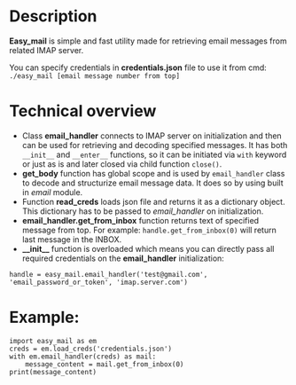 # Description
**Easy_mail** is simple and fast utility made for retrieving email messages from related IMAP server.

You can specify credentials in **credentials.json** file to use it from cmd: `./easy_mail [email message number from top]`
# Technical overview
* Class **email_handler** connects to IMAP server on initialization and then can be used for retrieving and decoding specified messages. 
It has both `__init__` and `__enter__` functions, so it can be initiated via `with` keyword or just as is and later closed via child function `close()`.
* **get_body** function has global scope and is used by `email_handler` class to decode and structurize email message data. 
It does so by using built in *email* module.
* Function **read_creds** loads json file and returns it as a dictionary object.
This dictionary has to be passed to *email_handler* on initialization. 
* **email_handler.get_from_inbox** function returns text of specified message from top. 
For example: `handle.get_from_inbox(0)` will return last message in the INBOX.
* **\_\_init\_\_** function is overloaded which means you can directly pass all 
required credentials on the **email_handler** initialization: 

`handle = easy_mail.email_handler('test@gmail.com', 'email_password_or_token', 'imap.server.com')`
# Example:
```
import easy_mail as em
creds = em.load_creds('credentials.json')
with em.email_handler(creds) as mail:
    message_content = mail.get_from_inbox(0)
print(message_content)
```
